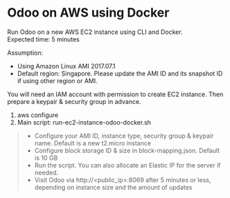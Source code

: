 # Odoo on AWS using Docker
Run Odoo on a new AWS EC2 instance using CLI and Docker. <br>
Expected time: 5 minutes

Assumption:
- Using Amazon Linux AMI 2017.07.1
- Default region: Singapore. Please update the AMI ID and its snapshot ID if using other region or AMI.

You will need an IAM account with permission to create EC2 instance. Then prepare a keypair & security group in advance.<br>
1. aws configure <br>
2. Main script: run-ec2-instance-odoo-docker.sh <br>
>- Configure your AMI ID, instance type, security group & keypair name. Default is a new t2.micro instance
>- Configure block storage ID & size in block-mapping.json. Default is 10 GB
>- Run the script. You can also allocate an Elastic IP for the server if needed.
>- Visit Odoo via http://<public_ip>:8069 after 5 minutes or less, depending on instance size and the amount of updates
